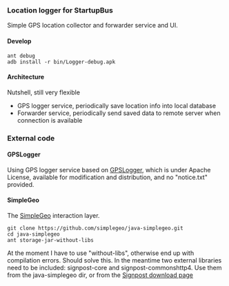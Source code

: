 ### Location logger for StartupBus

Simple GPS location collector and forwarder service and UI.

#### Develop

    ant debug
    adb install -r bin/Logger-debug.apk

#### Architecture

Nutshell, still very flexible

  + GPS logger service, periodically save location info into local database
  + Forwarder service, periodically send saved data to remote server when connection is available

### External code

#### GPSLogger

Using GPS logger service based on [GPSLogger], which is under Apache License,
available for modification and distribution, and no "notice.txt" provided.

#### SimpleGeo

The [SimpleGeo] interaction layer.

    git clone https://github.com/simplegeo/java-simplegeo.git
    cd java-simplegeo
    ant storage-jar-without-libs

At the moment I have to use "without-libs", otherwise end up with compilation
errors. Should solve this. In the meantime two external libraries need
to be included: signpost-core and signpost-commonshttp4. Use them from the
java-simplegeo dir, or from the [Signpost download page][Signpost]



[GPSLogger]: http://code.google.com/p/gpslogger/ "GPSLogger on Google Code"
[SimpleGeo]: http://simplegeo.com/ "SimpleGeo website"
[Signpost]: http://code.google.com/p/oauth-signpost/downloads/list "Signpost download on Google Code"
